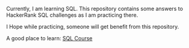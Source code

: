 Currently, I am learning SQL. This repository contains some answers to HackerRank SQL challenges as I am practicing there. 

I Hope while practicing, someone will get benefit from this repository.

A good place to learn: [SQL Course](https://www.sqlcourse.com/)